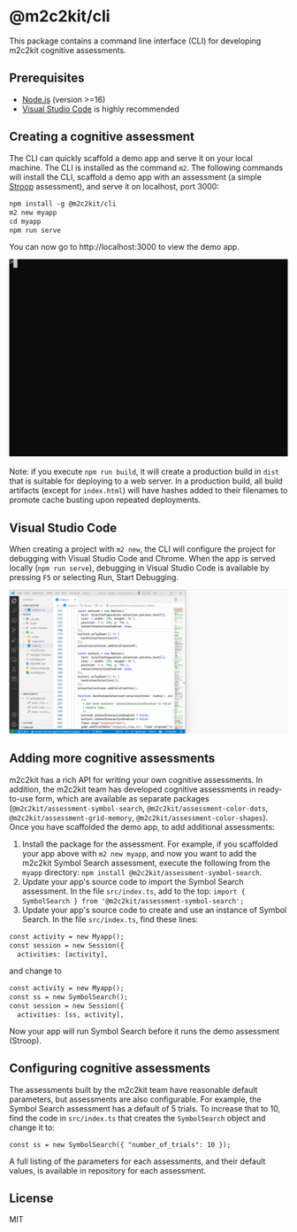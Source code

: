 # @m2c2kit/cli

This package contains a command line interface (CLI) for developing m2c2kit cognitive assessments.

## Prerequisites

- [Node.js](https://nodejs.org) (version >=16)
- [Visual Studio Code](https://code.visualstudio.com/download) is highly recommended

## Creating a cognitive assessment

The CLI can quickly scaffold a demo app and serve it on your local machine. The CLI is installed as the command `m2`. The following commands will install the CLI, scaffold a demo app with an assessment (a simple [Stroop](https://en.wikipedia.org/wiki/Stroop_effect) assessment), and serve it on localhost, port 3000:

```
npm install -g @m2c2kit/cli
m2 new myapp
cd myapp
npm run serve
```

You can now go to http://localhost:3000 to view the demo app.

<img style="margin-right: 16px;" src=".github/images/m2c2kit-cli.svg" width="600" />

Note: if you execute `npm run build`, it will create a production build in `dist` that is suitable for deploying to a web server. In a production build, all build artifacts (except for `index.html`) will have hashes added to their filenames to promote cache busting upon repeated deployments.

## Visual Studio Code

When creating a project with `m2 new`, the CLI will configure the project for debugging with Visual Studio Code and Chrome. When the app is served locally (`npm run serve`), debugging in Visual Studio Code is available by pressing `F5` or selecting Run, Start Debugging.

<img src=".github/images/m2c2kit-vscode-debugging.gif" />

## Adding more cognitive assessments

m2c2kit has a rich API for writing your own cognitive assessments. In addition, the m2c2kit team has developed cognitive assessments in ready-to-use form, which are available as separate packages (`@m2c2kit/assessment-symbol-search`, `@m2c2kit/assessment-color-dots`, `@m2c2kit/assessment-grid-memory`, `@m2c2kit/assessment-color-shapes`). Once you have scaffolded the demo app, to add additional assessments:

1. Install the package for the assessment. For example, if you scaffolded your app above with `m2 new myapp`, and now you want to add the m2c2kit Symbol Search assessment, execute the following from the `myapp` directory: `npm install @m2c2kit/assessment-symbol-search`.
2. Update your app's source code to import the Symbol Search assessment. In the file `src/index.ts`, add to the top: `import { SymbolSearch } from '@m2c2kit/assessment-symbol-search';`
3. Update your app's source code to create and use an instance of Symbol Search. In the file `src/index.ts`, find these lines:

```
const activity = new Myapp();
const session = new Session({
  activities: [activity],
```

and change to

```
const activity = new Myapp();
const ss = new SymbolSearch();
const session = new Session({
  activities: [ss, activity],
```

Now your app will run Symbol Search before it runs the demo assessment (Stroop).

## Configuring cognitive assessments

The assessments built by the m2c2kit team have reasonable default parameters, but assessments are also configurable. For example, the Symbol Search assessment has a default of 5 trials. To increase that to 10, find the code in `src/index.ts` that creates the `SymbolSearch` object and change it to:

```
const ss = new SymbolSearch({ "number_of_trials": 10 });
```

A full listing of the parameters for each assessments, and their default values, is available in repository for each assessment.

## License

MIT
